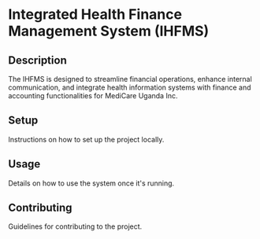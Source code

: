 # Integrated Health Finance Management System (IHFMS)

## Description
The IHFMS is designed to streamline financial operations, enhance internal communication, and integrate health information systems with finance and accounting functionalities for MediCare Uganda Inc.

## Setup
Instructions on how to set up the project locally.

## Usage
Details on how to use the system once it's running.

## Contributing
Guidelines for contributing to the project.